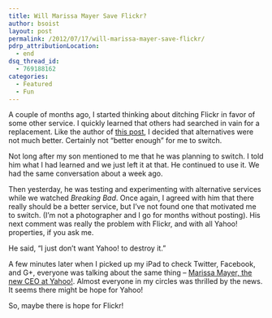 ```yaml
---
title: Will Marissa Mayer Save Flickr?
author: bsoist
layout: post
permalink: /2012/07/17/will-marissa-mayer-save-flickr/
pdrp_attributionLocation:
  - end
dsq_thread_id:
  - 769188162
categories:
  - Featured
  - Fun
---
```

A couple of months ago, I started thinking about ditching Flickr in favor of some other service. I quickly learned that others had searched in vain for a replacement. Like the author of [this post][1], I decided that alternatives were not much better. Certainly not &#8220;better enough&#8221; for me to switch. 

Not long after my son mentioned to me that he was planning to switch. I told him what I had learned and we just left it at that. He continued to use it. We had the same conversation about a week ago.

Then yesterday, he was testing and experimenting with alternative services while we watched *Breaking Bad*. Once again, I agreed with him that there really should be a better service, but I&#8217;ve not found one that motivated me to switch. (I&#8217;m not a photographer and I go for months without posting). His next comment was really the problem with Flickr, and with all Yahoo! properties, if you ask me. 

He said, &#8220;I just don&#8217;t want Yahoo! to destroy it.&#8221;

A few minutes later when I picked up my iPad to check Twitter, Facebook, and G+, everyone was talking about the same thing &#8211; [Marissa Mayer, the new CEO at Yahoo!][2]. Almost everyone in my circles was thrilled by the news. It seems there might be hope for Yahoo!

So, maybe there is hope for Flickr!

 [1]: http://talziv.me/be-over-flickr-but-the-alternatives-arent-bet
 [2]: http://www.washingtonpost.com/business/technology/reports-yahoo-is-hiring-google-executive-marissa-mayer-as-its-next-ceo/2012/07/16/gJQA1GGGpW_story.html